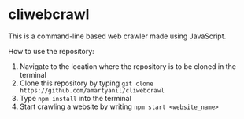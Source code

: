 # cliwebcrawl

This is a command-line based web crawler made using JavaScript.

How to use the repository:
1. Navigate to the location where the repository is to be cloned in the terminal
2. Clone this repository by typing `git clone https://github.com/amartyanil/cliwebcrawl`
3. Type `npm install` into the terminal
4. Start crawling a website by writing `npm start <website_name>`
